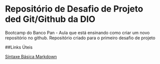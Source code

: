 # Repositório de Desafio de Projeto ded Git/Github da DIO 
Bootcamp do Banco Pan - Aula que está ensinando como criar um novo repositório no github.
Repositório criado para o primeiro desafio de projeto

##Links Úteis

[Síntaxe Básica Markdown](https://www.markdownguide.org/basic-syntax/)
